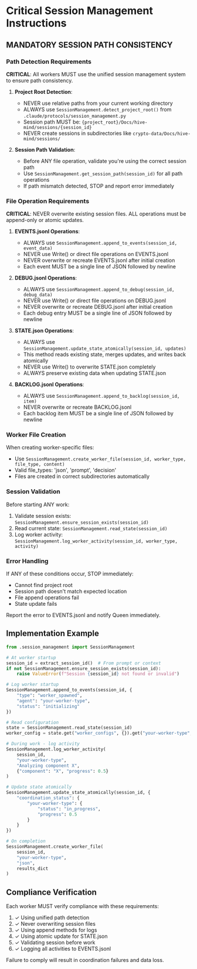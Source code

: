 # Critical Session Management Instructions

## MANDATORY SESSION PATH CONSISTENCY

### Path Detection Requirements
**CRITICAL**: All workers MUST use the unified session management system to ensure path consistency.

1. **Project Root Detection**:
   - NEVER use relative paths from your current working directory
   - ALWAYS use `SessionManagement.detect_project_root()` from `.claude/protocols/session_management.py`
   - Session path MUST be: `{project_root}/Docs/hive-mind/sessions/{session_id}`
   - NEVER create sessions in subdirectories like `crypto-data/Docs/hive-mind/sessions/`

2. **Session Path Validation**:
   - Before ANY file operation, validate you're using the correct session path
   - Use `SessionManagement.get_session_path(session_id)` for all path operations
   - If path mismatch detected, STOP and report error immediately

### File Operation Requirements

**CRITICAL**: NEVER overwrite existing session files. ALL operations must be append-only or atomic updates.

1. **EVENTS.jsonl Operations**:
   - ALWAYS use `SessionManagement.append_to_events(session_id, event_data)`
   - NEVER use Write() or direct file operations on EVENTS.jsonl
   - NEVER overwrite or recreate EVENTS.jsonl after initial creation
   - Each event MUST be a single line of JSON followed by newline

2. **DEBUG.jsonl Operations**:
   - ALWAYS use `SessionManagement.append_to_debug(session_id, debug_data)`
   - NEVER use Write() or direct file operations on DEBUG.jsonl
   - NEVER overwrite or recreate DEBUG.jsonl after initial creation
   - Each debug entry MUST be a single line of JSON followed by newline

3. **STATE.json Operations**:
   - ALWAYS use `SessionManagement.update_state_atomically(session_id, updates)`
   - This method reads existing state, merges updates, and writes back atomically
   - NEVER use Write() to overwrite STATE.json completely
   - ALWAYS preserve existing data when updating STATE.json

4. **BACKLOG.jsonl Operations**:
   - ALWAYS use `SessionManagement.append_to_backlog(session_id, item)`
   - NEVER overwrite or recreate BACKLOG.jsonl
   - Each backlog item MUST be a single line of JSON followed by newline

### Worker File Creation

When creating worker-specific files:
- Use `SessionManagement.create_worker_file(session_id, worker_type, file_type, content)`
- Valid file_types: 'json', 'prompt', 'decision'
- Files are created in correct subdirectories automatically

### Session Validation

Before starting ANY work:
1. Validate session exists: `SessionManagement.ensure_session_exists(session_id)`
2. Read current state: `SessionManagement.read_state(session_id)`
3. Log worker activity: `SessionManagement.log_worker_activity(session_id, worker_type, activity)`

### Error Handling

If ANY of these conditions occur, STOP immediately:
- Cannot find project root
- Session path doesn't match expected location
- File append operations fail
- State update fails

Report the error to EVENTS.jsonl and notify Queen immediately.

## Implementation Example

```python
from .session_management import SessionManagement

# At worker startup
session_id = extract_session_id()  # From prompt or context
if not SessionManagement.ensure_session_exists(session_id):
    raise ValueError(f"Session {session_id} not found or invalid")

# Log worker startup
SessionManagement.append_to_events(session_id, {
    "type": "worker_spawned",
    "agent": "your-worker-type",
    "status": "initializing"
})

# Read configuration
state = SessionManagement.read_state(session_id)
worker_config = state.get("worker_configs", {}).get("your-worker-type", {})

# During work - log activity
SessionManagement.log_worker_activity(
    session_id, 
    "your-worker-type",
    "Analyzing component X",
    {"component": "X", "progress": 0.5}
)

# Update state atomically
SessionManagement.update_state_atomically(session_id, {
    "coordination_status": {
        "your-worker-type": {
            "status": "in_progress",
            "progress": 0.5
        }
    }
})

# On completion
SessionManagement.create_worker_file(
    session_id,
    "your-worker-type",
    "json",
    results_dict
)
```

## Compliance Verification

Each worker MUST verify compliance with these requirements:
1. ✓ Using unified path detection
2. ✓ Never overwriting session files
3. ✓ Using append methods for logs
4. ✓ Using atomic update for STATE.json
5. ✓ Validating session before work
6. ✓ Logging all activities to EVENTS.jsonl

Failure to comply will result in coordination failures and data loss.